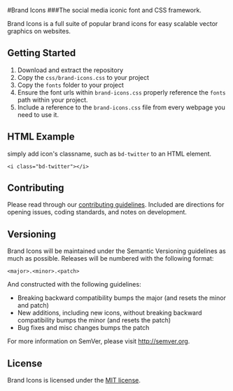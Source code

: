 #Brand Icons
###The social media iconic font and CSS framework.

Brand Icons is a full suite of popular brand icons for easy scalable vector graphics on websites.

## Getting Started

 1. Download and extract the repository
 2. Copy the `css/brand-icons.css` to your project
 3. Copy the `fonts` folder to your project
 4. Ensure the font urls within `brand-icons.css` properly reference the `fonts` path within your project.
 5. Include a reference to the `brand-icons.css` file from every webpage you need to use it.

## HTML Example

simply add icon's classname, such as `bd-twitter` to an HTML element.

    <i class="bd-twitter"></i>

## Contributing

Please read through our [contributing guidelines](https://github.com/amazingSurge/brand-icons/blob/master/CONTRIBUTING.md).
Included are directions for opening issues, coding standards, and notes on development.

## Versioning

Brand Icons will be maintained under the Semantic Versioning guidelines as much as possible. Releases will be numbered
with the following format:

`<major>.<minor>.<patch>`

And constructed with the following guidelines:

* Breaking backward compatibility bumps the major (and resets the minor and patch)
* New additions, including new icons, without breaking backward compatibility bumps the minor (and resets the patch)
* Bug fixes and misc changes bumps the patch

For more information on SemVer, please visit http://semver.org.

## License

Brand Icons is licensed under the [MIT license](http://opensource.org/licenses/MIT).
